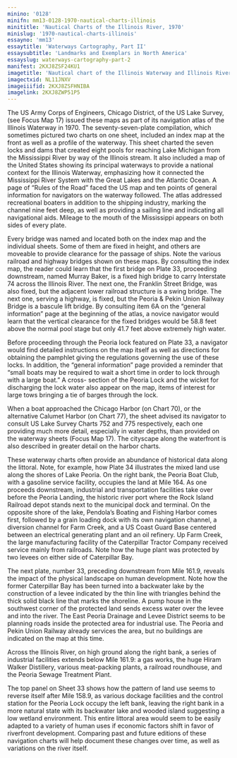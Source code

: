 ```yaml
---
minino: '0128'
minifn: mm13-0128-1970-nautical-charts-illinois
minititle: 'Nautical Charts of the Illinois River, 1970'
minislug: '1970-nautical-charts-illinois'
essayno: 'mm13'
essaytitle: 'Waterways Cartography, Part II'
essaysubtitle: 'Landmarks and Exemplars in North America'
essayslug: waterways-cartography-part-2
manifest: 2KXJ8ZSF24KU1
imagetitle: 'Nautical chart of the Illinois Waterway and Illinois River at Peoria mile 156.1 to mile 161.9'
imagectxid: NL11JNXV
imageiiifid: 2KXJ8ZSFHNIBA
imagelink: 2KXJ8ZWP51P5
---
```

The US Army Corps of Engineers, Chicago District, of the US Lake Survey, (see Focus Map 17) issued these maps as part of its navigation atlas of the Illinois Waterway in 1970. The seventy-seven-plate compilation, which sometimes pictured two charts on one sheet, included an index map at the front as well as a profile of the waterway. This sheet charted the seven locks and dams that created eight pools for reaching Lake Michigan from the Mississippi River by way of the Illinois stream. It also included a map of the United States showing its principal waterways to provide a national context for the Illinois Waterway, emphasizing how it connected the Mississippi River System with the Great Lakes and the Atlantic Ocean. A page of “Rules of the Road” faced the US map and ten points of general information for navigators on the waterway followed. The atlas addressed recreational boaters in addition to the shipping industry, marking the channel nine feet deep, as well as providing a sailing line and indicating all navigational aids. Mileage to the mouth of the Mississippi appears on both sides of every plate. 

Every bridge was named and located both on the index map and the individual sheets. Some of them are fixed in height, and others are moveable to provide clearance for the passage of ships. Note the various railroad and highway bridges shown on these maps. By consulting the index map, the reader could learn that the first bridge on Plate 33, proceeding downstream, named Murray Baker, is a fixed high bridge to carry Interstate 74 across the Illinois River. The next one, the Franklin Street Bridge, was also fixed, but the adjacent lower railroad structure is a swing bridge. The next one, serving a highway, is fixed, but the Peoria & Pekin Union Railway Bridge is a bascule lift bridge. By consulting item 6A on the “general information” page at the beginning of the atlas, a novice navigator would learn that the vertical clearance for the fixed bridges would be 58.8 feet above the normal pool stage but only 41.7 feet above extremely high water. 

Before proceeding through the Peoria lock featured on Plate 33, a navigator would find detailed instructions on the map itself as well as directions for obtaining the pamphlet giving the regulations governing the use of these locks. In addition, the “general information” page provided a reminder that “small boats may be required to wait a short time in order to lock through with a large boat.” A cross- section of the Peoria Lock and the wicket for discharging the lock water also appear on the map, items of interest for large tows bringing a tie of barges through the lock. 

When a boat approached the Chicago Harbor (on Chart 70), or the alternative Calumet Harbor (on Chart 77), the sheet advised its navigator to consult US Lake Survey Charts 752 and 775 respectively, each one providing much more detail, especially in water depths, than provided on the waterway sheets (Focus Map 17). The cityscape along the waterfront is also described in greater detail on the harbor charts. 

These waterway charts often provide an abundance of historical data along the littoral. Note, for example, how Plate 34 illustrates the mixed land use along the shores of Lake Peoria. On the right bank, the Peoria Boat Club, with a gasoline service facility, occupies the land at Mile 164. As one proceeds downstream, industrial and transportation facilities take over before the Peoria Landing, the historic river port where the Rock Island Railroad depot stands next to the municipal dock and terminal. On the opposite shore of the lake, Pendola’s Boating and Fishing Harbor comes first, followed by a grain loading dock with its own navigation channel, a diversion channel for Farm Creek, and a US Coast Guard Base centered between an electrical generating plant and an oil refinery. Up Farm Creek, the large manufacturing facility of the Caterpillar Tractor Company received service mainly from railroads. Note how the huge plant was protected by two levees on either side of Caterpillar Bay. 

The next plate, number 33, preceding downstream from Mile 161.9, reveals the impact of the physical landscape on human development. Note how the former Caterpillar Bay has been turned into a backwater lake by the construction of a levee indicated by the thin line with triangles behind the thick solid black line that marks the shoreline. A pump house in the southwest corner of the protected land sends excess water over the levee and into the river. The East Peoria Drainage and Levee District seems to be planning roads inside the protected area for industrial use. The Peoria and Pekin Union Railway already services the area, but no buildings are indicated on the map at this time. 

Across the Illinois River, on high ground along the right bank, a series of industrial facilities extends below Mile 161.9: a gas works, the huge Hiram Walker Distillery, various meat-packing plants, a railroad roundhouse, and the Peoria Sewage Treatment Plant. 

The top panel on Sheet 33 shows how the pattern of land use seems to reverse itself after Mile 158.9, as various dockage facilities and the control station for the Peoria Lock occupy the left bank, leaving the right bank in a more natural state with its backwater lake and wooded island suggesting a low wetland environment. This entire littoral area would seem to be easily adapted to a variety of human uses if economic factors shift in favor of riverfront development. Comparing past and future editions of these navigation charts will help document these changes over time, as well as variations on the river itself. 

